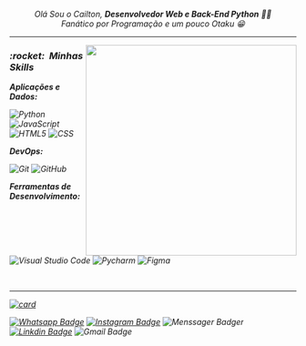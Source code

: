 <p align="center">
    <i>Olá Sou o Cailton, <strong>Desenvolvedor Web e Back-End Python</strong><i> 👋👨
    <br><i>Fanático por Programação e um pouco Otaku<i> 😁
</p>
      
____
<img src="https://raw.githubusercontent.com/MicaelliMedeiros/micaellimedeiros/master/image/computer-illustration.png" min-width="400px" max-width="400px" width="370px" align="right" alt="">


<p align="left">
<h3> :rocket: &nbsp;Minhas Skills </h3>

**Aplicações e Dados:**

  ![Python](https://img.shields.io/badge/Python-333333?style=flat&logo=python&logoColor=blue)
  ![JavaScript](https://img.shields.io/badge/-JavaScript-333333?style=flat&logo=javascript)
  ![HTML5](https://img.shields.io/badge/-HTML5-333333?style=flat&logo=HTML5)
  ![CSS](https://img.shields.io/badge/-CSS-333333?style=flat&logo=CSS3&logoColor=1572B6)

**DevOps:**

  ![Git](https://img.shields.io/badge/-Git-333333?style=flat&logo=git)
  ![GitHub](https://img.shields.io/badge/-GitHub-333333?style=flat&logo=github)

**Ferramentas de Desenvolvimento:**

  ![Visual Studio Code](https://img.shields.io/badge/-Visual%20Studio%20Code-333333?style=flat&logo=visual-studio-code&logoColor=007ACC)
  ![Pycharm](https://img.shields.io/badge/Pycharm-333333?style=flat&logo=pycharm&logoColor=green)
  ![Figma](https://img.shields.io/badge/-Figma-333333?style=flat&logo=figma&logoColor=007ACC)
      
<br/>
<hr>
</p>
 
[![card](https://github-readme-stats.vercel.app/api?username=Cailtom&theme=tokyonight)](https://github.com/Cailtom/)
        
[![Whatsapp Badge](https://img.shields.io/badge/-WhatsApp-333333?style=flat&logo=whatsapp&logoColor=white)](https://wa.me/557799328936?text=%20)
[![Instagram Badge](https://img.shields.io/badge/-Instagram-333333?style=flat&logo=Instagram&logoColor=white)](https://www.instagram.com/cailtom_oliveyra02)
![Menssager Badger](https://img.shields.io/badge/Messenger-333333?style=flat&logo=messenger&logoColor=white)
[![Linkdin Badge](https://img.shields.io/badge/-Linkedln-333333?style=flat&logo=linkedin&logoColor=white)](https://www.linkedin.com/in/cailton-oliveira)
![Gmail Badge](https://img.shields.io/badge/Gmail-333333?style=flat&logo=gmail&logoColor=white)

